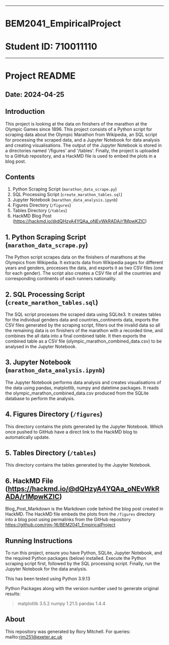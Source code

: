--------------------------------------------------------------------------------
# BEM2041_EmpiricalProject
# Student ID: 710011110
--------------------------------------------------------------------------------
# Project README
## Date: 2024-04-25


## Introduction

This project is looking at the data on finishers of the marathon at the Olympic Games since 1896.
This project consists of a Python script for scraping data about the Olympic Marathon from Wikipedia, an SQL script for processing the scraped data, and a Jupyter Notebook for data analysis and creating visualisations. 
The output of the Jupyter Notebook is stored in a directories named '/figures' and '/tables'. 
Finally, the project is uploaded to a GitHub repository, and a HackMD file is used to embed the plots in a blog post.


## Contents

1. Python Scraping Script (`marathon_data_scrape.py`)
2. SQL Processing Script (`create_marathon_tables.sql`)
3. Jupyter Notebook (`marathon_data_analysis.ipynb`)
4. Figures Directory (`/figures`)
5. Tables Directory (`/tables`)
6. HackMD Blog Post (https://hackmd.io/@dQHzyA4YQAa_oNEvWkRADA/r1MpwKZlC)

## 1. Python Scraping Script (`marathon_data_scrape.py`)

The Python script scrapes data on the finishers of marathons at the Olympics from Wikipedia. It extracts data from Wikipedia pages for different years and genders, processes the data, and exports it as two CSV files (one for each gender). The script also creates a CSV file of all the countries and corresponding continents of each runners nationality.

## 2. SQL Processing Script (`create_marathon_tables.sql`)

The SQL script processes the scraped data using SQLite3. It creates tables for the individual genders data and countries_continents data, imports the CSV files generated by the scraping script, filters out the invalid data so all the remaining data is on finishers of the marathon with a recorded time, and combines the all data into a final combined table. It then exports the combined table as a CSV file (olympic_marathon_combined_data.csv) to be analysed in the Jupyter Notebook.

## 3. Jupyter Notebook (`marathon_data_analysis.ipynb`)

The Jupyter Notebook performs data analysis and creates visualisations of the data using pandas, matplotlib, numpy and datetime packages. It reads the olympic_marathon_combined_data.csv produced from the SQLite database to perform the analysis.

## 4. Figures Directory (`/figures`)

This directory contains the plots generated by the Jupyter Notebook. Which once pushed to GitHub have a direct link to the HackMD blog to automatically update.

## 5. Tables Directory (`/tables`)

This directory contains the tables generated by the Jupyter Notebook.

## 6. HackMD File (https://hackmd.io/@dQHzyA4YQAa_oNEvWkRADA/r1MpwKZlC)

Blog_Post_Markdown is the Markdown code behind the blog post created in HackMD. The HackMD file embeds the plots from the `/figures` directory into a blog post using permalinks from the GitHub repository https://github.com/rjm-16/BEM2041_EmpiricalProject


## Running Instructions
To run this project, ensure you have Python, SQLite, Jupyter Notebook, and the required Python packages (below) installed. Execute the Python scraping script first, followed by the SQL processing script. Finally, run the Jupyter Notebook for the data analysis.

This has been tested using Python 3.9.13

Python Packages along with the version number used to generate original results:
 > matplotlib 3.5.2
 > numpy 1.21.5
 > pandas 1.4.4

## About

This repository was generated by Rory Mitchell.
For queries: mailto:rjm251@exeter.ac.uk


